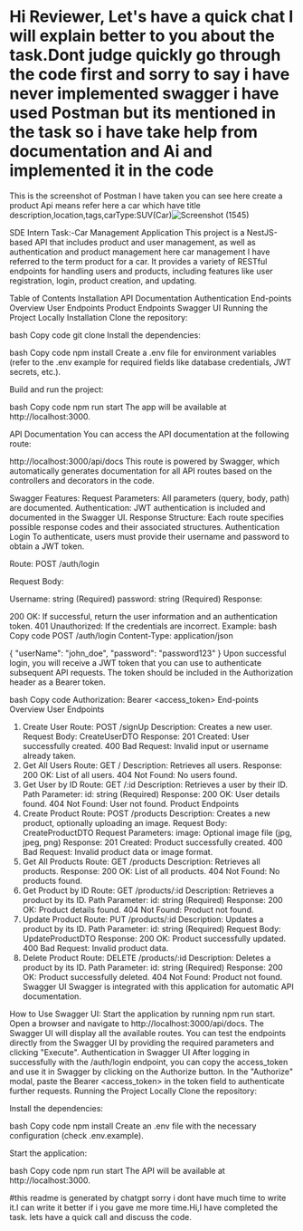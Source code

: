 # Hi Reviewer, Let's have a quick chat I will explain better to you about the task.Dont judge quickly go through the code first and sorry to say i have never implemented swagger i have used Postman but its mentioned in the task so i have take help from documentation and Ai and implemented it in the code

This is the screenshot of Postman I have taken you can see here create a product Api means refer here a car which have title description,location,tags,carType:SUV(Car)![Screenshot (1545)](https://github.com/user-attachments/assets/8195111e-568c-4ded-ba58-a47176ab0e55)

SDE Intern Task:-Car Management Application
This project is a NestJS-based API that includes product and user management, as well as authentication and product management here car management I have referred to the term product for a car. It provides a variety of RESTful endpoints for handling users and products, including features like user registration, login, product creation, and updating.

Table of Contents
Installation
API Documentation
Authentication
End-points Overview
User Endpoints
Product Endpoints
Swagger UI
Running the Project Locally
Installation
Clone the repository:

bash
Copy code
git clone 
Install the dependencies:

bash
Copy code
npm install
Create a .env file for environment variables (refer to the .env example for required fields like database credentials, JWT secrets, etc.).

Build and run the project:

bash
Copy code
npm run start
The app will be available at http://localhost:3000.

API Documentation
You can access the API documentation at the following route:

http://localhost:3000/api/docs
This route is powered by Swagger, which automatically generates documentation for all API routes based on the controllers and decorators in the code.

Swagger Features:
Request Parameters: All parameters (query, body, path) are documented.
Authentication: JWT authentication is included and documented in the Swagger UI.
Response Structure: Each route specifies possible response codes and their associated structures.
Authentication
Login
To authenticate, users must provide their username and password to obtain a JWT token.

Route: POST /auth/login

Request Body:

Username: string (Required)
password: string (Required)
Response:

200 OK: If successful, return the user information and an authentication token.
401 Unauthorized: If the credentials are incorrect.
Example:
bash
Copy code
POST /auth/login
Content-Type: application/json

{
  "userName": "john_doe",
  "password": "password123"
}
Upon successful login, you will receive a JWT token that you can use to authenticate subsequent API requests. The token should be included in the Authorization header as a Bearer token.

bash
Copy code
Authorization: Bearer <access_token>
End-points Overview
User Endpoints
1. Create User
Route: POST /signUp
Description: Creates a new user.
Request Body: CreateUserDTO
Response:
201 Created: User successfully created.
400 Bad Request: Invalid input or username already taken.
2. Get All Users
Route: GET /
Description: Retrieves all users.
Response:
200 OK: List of all users.
404 Not Found: No users found.
3. Get User by ID
Route: GET /:id
Description: Retrieves a user by their ID.
Path Parameter:
id: string (Required)
Response:
200 OK: User details found.
404 Not Found: User not found.
Product Endpoints
1. Create Product
Route: POST /products
Description: Creates a new product, optionally uploading an image.
Request Body: CreateProductDTO
Request Parameters:
image: Optional image file (jpg, jpeg, png)
Response:
201 Created: Product successfully created.
400 Bad Request: Invalid product data or image format.
2. Get All Products
Route: GET /products
Description: Retrieves all products.
Response:
200 OK: List of all products.
404 Not Found: No products found.
3. Get Product by ID
Route: GET /products/:id
Description: Retrieves a product by its ID.
Path Parameter:
id: string (Required)
Response:
200 OK: Product details found.
404 Not Found: Product not found.
4. Update Product
Route: PUT /products/:id
Description: Updates a product by its ID.
Path Parameter:
id: string (Required)
Request Body: UpdateProductDTO
Response:
200 OK: Product successfully updated.
400 Bad Request: Invalid product data.
5. Delete Product
Route: DELETE /products/:id
Description: Deletes a product by its ID.
Path Parameter:
id: string (Required)
Response:
200 OK: Product successfully deleted.
404 Not Found: Product not found.
Swagger UI
Swagger is integrated with this application for automatic API documentation.

How to Use Swagger UI:
Start the application by running npm run start.
Open a browser and navigate to http://localhost:3000/api/docs.
The Swagger UI will display all the available routes.
You can test the endpoints directly from the Swagger UI by providing the required parameters and clicking "Execute".
Authentication in Swagger UI
After logging in successfully with the /auth/login endpoint, you can copy the access_token and use it in Swagger by clicking on the Authorize button.
In the "Authorize" modal, paste the Bearer <access_token> in the token field to authenticate further requests.
Running the Project Locally
Clone the repository:

Install the dependencies:

bash
Copy code
npm install
Create an .env file with the necessary configuration (check .env.example).

Start the application:

bash
Copy code
npm run start
The API will be available at http://localhost:3000.

#this readme is generated by chatgpt sorry i dont have much time to write it.I can write it better if i you gave me more time.Hi,I have completed the task. lets have a quick call and discuss the code.
